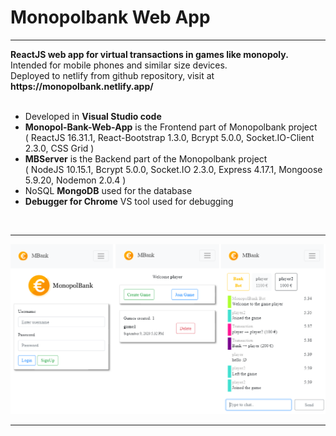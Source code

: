 # Monopolbank Web App

<hr>
<b>ReactJS web app for virtual transactions in games like monopoly. </b></br>
Intended for mobile phones and similar size devices.</br>
Deployed to netlify from github repository, visit at <b>https://monopolbank.netlify.app/</b></br></br>
<ul>
  <li>Developed in <b>Visual Studio code</b></li>
  <li><b>Monopol-Bank-Web-App</b> is the Frontend part of  Monopolbank project </br>  
  ( ReactJS 16.31.1, React-Bootstrap 1.3.0, Bcrypt 5.0.0, Socket.IO-Client 2.3.0, CSS Grid )</li>
  <li><b>MBServer</b> is the Backend part of the Monopolbank project </br> 
  ( NodeJS 10.15.1, Bcrypt 5.0.0, Socket.IO 2.3.0, Express 4.17.1, Mongoose 5.9.20, Nodemon 2.0.4 )</li>
  <li>NoSQL <b>MongoDB</b> used for the database</li>
  <li><b>Debugger for Chrome</b> VS tool used for debugging</li>
</ul>
</br>

<hr>

![promisechains](https://github.com/domkris/files/blob/master/MBClient/Demo.png?raw=true)
<hr>

</br>
